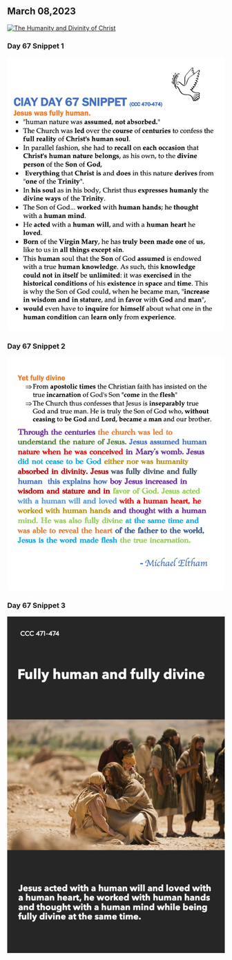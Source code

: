 ## March 08,2023

[![The Humanity and Divinity of Christ](https://raw.githubusercontent.com/linusjf/CIAY/main/March/jpgs/Day067.jpg)](https://youtu.be/IzcC4Gj3pqc "The Humanity and Divinity of Christ")

### Day 67 Snippet 1

![Day 67 Snippet 1](https://raw.githubusercontent.com/linusjf/CIAY/refs/heads/main/March/jpgs/Day67Snippet1.jpg)

### Day 67 Snippet 2

![Day 67 Snippet 2](https://raw.githubusercontent.com/linusjf/CIAY/refs/heads/main/March/jpgs/Day67Snippet2.jpg)

### Day 67 Snippet 3

![Day 67 Snippet 3](https://raw.githubusercontent.com/linusjf/CIAY/refs/heads/main/March/jpgs/Day67Snippet3.jpg)
